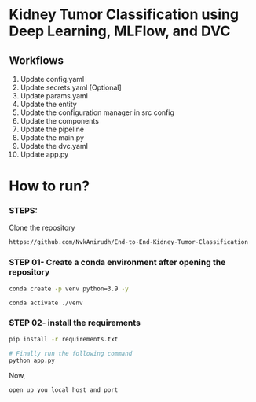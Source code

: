 # Kidney Tumor Classification using Deep Learning, MLFlow, and DVC

## Workflows

1. Update config.yaml
2. Update secrets.yaml [Optional]
3. Update params.yaml
4. Update the entity
5. Update the configuration manager in src config
6. Update the components
7. Update the pipeline 
8. Update the main.py
9. Update the dvc.yaml
10. Update app.py

# How to run?
### STEPS:

Clone the repository

```bash
https://github.com/NvkAnirudh/End-to-End-Kidney-Tumor-Classification
```
### STEP 01- Create a conda environment after opening the repository

```bash
conda create -p venv python=3.9 -y
```

```bash
conda activate ./venv
```


### STEP 02- install the requirements
```bash
pip install -r requirements.txt
```

```bash
# Finally run the following command
python app.py
```

Now,
```bash
open up you local host and port
```